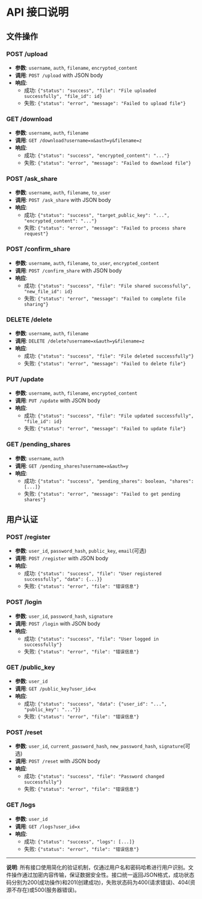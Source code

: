
# API 接口说明

## 文件操作

### POST /upload
- **参数**: `username`, `auth`, `filename`, `encrypted_content`
- **调用**: `POST /upload` with JSON body
- **响应**: 
  - 成功: `{"status": "success", "file": "File uploaded successfully", "file_id": id}`
  - 失败: `{"status": "error", "message": "Failed to upload file"}`

### GET /download
- **参数**: `username`, `auth`, `filename`
- **调用**: `GET /download?username=x&auth=y&filename=z`
- **响应**:
  - 成功: `{"status": "success", "encrypted_content": "..."}`
  - 失败: `{"status": "error", "message": "Failed to download file"}`

### POST /ask_share
- **参数**: `username`, `auth`, `filename`, `to_user`
- **调用**: `POST /ask_share` with JSON body
- **响应**:
  - 成功: `{"status": "success", "target_public_key": "...", "encrypted_content": "..."}`
  - 失败: `{"status": "error", "message": "Failed to process share request"}`

### POST /confirm_share
- **参数**: `username`, `auth`, `filename`, `to_user`, `encrypted_content` 
- **调用**: `POST /confirm_share` with JSON body
- **响应**:
  - 成功: `{"status": "success", "file": "File shared successfully", "new_file_id": id}`
  - 失败: `{"status": "error", "message": "Failed to complete file sharing"}`

### DELETE /delete
- **参数**: `username`, `auth`, `filename`
- **调用**: `DELETE /delete?username=x&auth=y&filename=z`
- **响应**:
  - 成功: `{"status": "success", "file": "File deleted successfully"}`
  - 失败: `{"status": "error", "message": "Failed to delete file"}`

### PUT /update
- **参数**: `username`, `auth`, `filename`, `encrypted_content`
- **调用**: `PUT /update` with JSON body
- **响应**:
  - 成功: `{"status": "success", "file": "File updated successfully", "file_id": id}`
  - 失败: `{"status": "error", "message": "Failed to update file"}`

### GET /pending_shares
- **参数**: `username`, `auth`
- **调用**: `GET /pending_shares?username=x&auth=y`
- **响应**:
  - 成功: `{"status": "success", "pending_shares": boolean, "shares": [...]}`
  - 失败: `{"status": "error", "message": "Failed to get pending shares"}`

## 用户认证

### POST /register
- **参数**: `user_id`, `password_hash`, `public_key`, `email`(可选)
- **调用**: `POST /register` with JSON body
- **响应**:
  - 成功: `{"status": "success", "file": "User registered successfully", "data": {...}}`
  - 失败: `{"status": "error", "file": "错误信息"}`

### POST /login
- **参数**: `user_id`, `password_hash`, `signature`
- **调用**: `POST /login` with JSON body
- **响应**:
  - 成功: `{"status": "success", "file": "User logged in successfully"}`
  - 失败: `{"status": "error", "file": "错误信息"}`

### GET /public_key
- **参数**: `user_id`
- **调用**: `GET /public_key?user_id=x`
- **响应**:
  - 成功: `{"status": "success", "data": {"user_id": "...", "public_key": "..."}}`
  - 失败: `{"status": "error", "file": "错误信息"}`

### POST /reset
- **参数**: `user_id`, `current_password_hash`, `new_password_hash`, `signature`(可选)
- **调用**: `POST /reset` with JSON body
- **响应**:
  - 成功: `{"status": "success", "file": "Password changed successfully"}`
  - 失败: `{"status": "error", "file": "错误信息"}`

### GET /logs
- **参数**: `user_id`
- **调用**: `GET /logs?user_id=x`
- **响应**:
  - 成功: `{"status": "success", "logs": [...]}`
  - 失败: `{"status": "error", "file": "错误信息"}`

---

**说明**: 所有接口使用简化的验证机制，仅通过用户名和密码哈希进行用户识别。文件操作通过加密内容传输，保证数据安全性。接口统一返回JSON格式，成功状态码分别为200(成功操作)和201(创建成功)，失败状态码为400(请求错误)、404(资源不存在)或500(服务器错误)。
